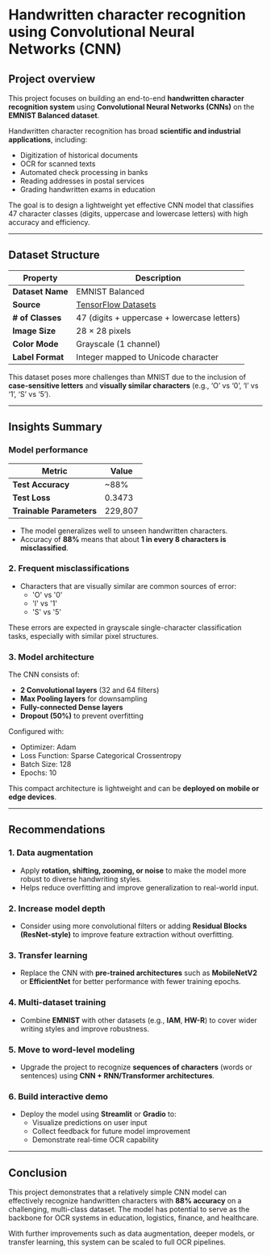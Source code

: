 # Handwritten character recognition using Convolutional Neural Networks (CNN)

## Project overview

This project focuses on building an end-to-end **handwritten character recognition system** using **Convolutional Neural Networks (CNNs)** on the **EMNIST Balanced dataset**.

Handwritten character recognition has broad **scientific and industrial applications**, including:
- Digitization of historical documents
- OCR for scanned texts
- Automated check processing in banks
- Reading addresses in postal services
- Grading handwritten exams in education

The goal is to design a lightweight yet effective CNN model that classifies 47 character classes (digits, uppercase and lowercase letters) with high accuracy and efficiency.

---

## Dataset Structure

| Property           | Description                                                                 |
|--------------------|------------------------------------------------------------------------------|
| **Dataset Name**   | EMNIST Balanced                                                              |
| **Source**         | [TensorFlow Datasets](https://www.tensorflow.org/datasets/catalog/emnist)   |
| **# of Classes**   | 47 (digits + uppercase + lowercase letters)                                  |
| **Image Size**     | 28 × 28 pixels                                                               |
| **Color Mode**     | Grayscale (1 channel)                                                        |
| **Label Format**   | Integer mapped to Unicode character                                          |

This dataset poses more challenges than MNIST due to the inclusion of **case-sensitive letters** and **visually similar characters** (e.g., ‘O’ vs ‘0’, ‘l’ vs ‘1’, ‘S’ vs ‘5’).

---

## Insights Summary

### Model performance

| Metric         | Value       |
|----------------|-------------|
| **Test Accuracy** | ~88%     |
| **Test Loss**     | 0.3473   |
| **Trainable Parameters** | 229,807 |

- The model generalizes well to unseen handwritten characters.
- Accuracy of **88%** means that about **1 in every 8 characters is misclassified**.

### 2. Frequent misclassifications

- Characters that are visually similar are common sources of error:
  - 'O' vs '0'
  - 'l' vs '1'
  - 'S' vs '5'

These errors are expected in grayscale single-character classification tasks, especially with similar pixel structures.

### 3. Model architecture

The CNN consists of:
- **2 Convolutional layers** (32 and 64 filters)
- **Max Pooling layers** for downsampling
- **Fully-connected Dense layers**
- **Dropout (50%)** to prevent overfitting

Configured with:
- Optimizer: Adam
- Loss Function: Sparse Categorical Crossentropy
- Batch Size: 128
- Epochs: 10

This compact architecture is lightweight and can be **deployed on mobile or edge devices**.

---

## Recommendations

### 1. Data augmentation
- Apply **rotation, shifting, zooming, or noise** to make the model more robust to diverse handwriting styles.
- Helps reduce overfitting and improve generalization to real-world input.

### 2. Increase model depth
- Consider using more convolutional filters or adding **Residual Blocks (ResNet-style)** to improve feature extraction without overfitting.

### 3. Transfer learning
- Replace the CNN with **pre-trained architectures** such as **MobileNetV2** or **EfficientNet** for better performance with fewer training epochs.

### 4. Multi-dataset training
- Combine **EMNIST** with other datasets (e.g., **IAM**, **HW-R**) to cover wider writing styles and improve robustness.

### 5. Move to word-level modeling
- Upgrade the project to recognize **sequences of characters** (words or sentences) using **CNN + RNN/Transformer architectures**.

### 6. Build interactive demo
- Deploy the model using **Streamlit** or **Gradio** to:
  - Visualize predictions on user input
  - Collect feedback for future model improvement
  - Demonstrate real-time OCR capability

---

## Conclusion

This project demonstrates that a relatively simple CNN model can effectively recognize handwritten characters with **88% accuracy** on a challenging, multi-class dataset. The model has potential to serve as the backbone for OCR systems in education, logistics, finance, and healthcare.

With further improvements such as data augmentation, deeper models, or transfer learning, this system can be scaled to full OCR pipelines.
